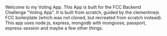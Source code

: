 Welcome to my Voting App. This App is built for the FCC Backend Challenge "Voting App". It is built from scratch, guided by the clementinejs FCC boilerplate (which was not cloned, but recreated from scratch instead). This app uses node.js, express, mongodb with mongoose, passport, express-session and maybe a few other things.
